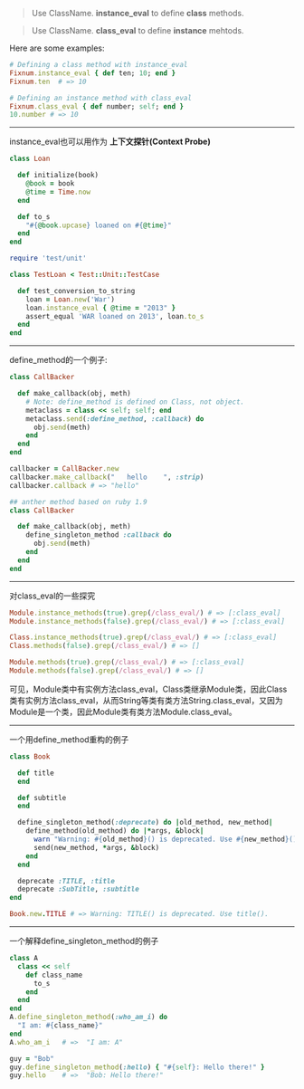 > Use ClassName. **instance_eval** to define **class** methods.

> Use ClassName. **class_eval** to define **instance** mehtods.

Here are some examples:

```ruby
# Defining a class method with instance_eval
Fixnum.instance_eval { def ten; 10; end }
Fixnum.ten  # => 10

# Defining an instance method with class_eval
Fixnum.class_eval { def number; self; end }
10.number # => 10
```

---

instance_eval也可以用作为 **上下文探针(Context Probe)** 

```ruby
class Loan

  def initialize(book)
    @book = book
    @time = Time.now
  end

  def to_s
    "#{@book.upcase} loaned on #{@time}"
  end
end

require 'test/unit'

class TestLoan < Test::Unit::TestCase

  def test_conversion_to_string
    loan = Loan.new('War')
    loan.instance_eval { @time = "2013" }
    assert_equal 'WAR loaned on 2013', loan.to_s
  end
end
```

---


define_method的一个例子:

```ruby
class CallBacker

  def make_callback(obj, meth)
    # Note: define_method is defined on Class, not object.
    metaclass = class << self; self; end
    metaclass.send(:define_method, :callback) do
      obj.send(meth)
    end
  end
end

callbacker = CallBacker.new
callbacker.make_callback("   hello    ", :strip)
callbacker.callback # => "hello"

## anther method based on ruby 1.9
class CallBacker

  def make_callback(obj, meth)
    define_singleton_method :callback do
      obj.send(meth)
    end
  end
end
```

---

对class_eval的一些探究

```ruby
Module.instance_methods(true).grep(/class_eval/) # => [:class_eval]
Module.instance_methods(false).grep(/class_eval/) # => [:class_eval]

Class.instance_methods(true).grep(/class_eval/) # => [:class_eval]
Class.methods(false).grep(/class_eval/) # => []

Module.methods(true).grep(/class_eval/) # => [:class_eval]
Module.methods(false).grep(/class_eval/) # => []
```

可见，Module类中有实例方法class_eval，Class类继承Module类，因此Class类有实例方法class_eval，从而String等类有类方法String.class_eval，又因为Module是一个类，因此Module类有类方法Module.class_eval。

----


一个用define_method重构的例子

```ruby
class Book

  def title
  end

  def subtitle
  end

  define_singleton_method(:deprecate) do |old_method, new_method|
    define_method(old_method) do |*args, &block|
      warn "Warning: #{old_method}() is deprecated. Use #{new_method}()."
      send(new_method, *args, &block)
    end
  end

  deprecate :TITLE, :title
  deprecate :SubTitle, :subtitle
end

Book.new.TITLE # => Warning: TITLE() is deprecated. Use title().
```

---

一个解释define_singleton_method的例子

```ruby
class A
  class << self
    def class_name
      to_s
    end
  end
end
A.define_singleton_method(:who_am_i) do
  "I am: #{class_name}"
end
A.who_am_i   # =>  "I am: A"

guy = "Bob"
guy.define_singleton_method(:hello) { "#{self}: Hello there!" }
guy.hello    # =>  "Bob: Hello there!"
```


